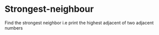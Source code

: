 # Strongest-neighbour
Find the strongest neighbor i.e print the highest adjacent of two adjacent numbers
